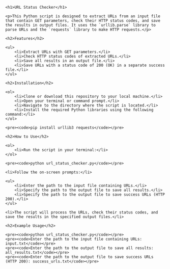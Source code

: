 

    <h1>URL Status Checker</h1>

    <p>This Python script is designed to extract URLs from an input file that contain GET parameters, check their HTTP status codes, and save the results in output files. It uses the `urllib.parse` library to parse URLs and the `requests` library to make HTTP requests.</p>

    <h2>Features</h2>

    <ul>
        <li>Extract URLs with GET parameters.</li>
        <li>Check HTTP status codes of extracted URLs.</li>
        <li>Save all results in an output file.</li>
        <li>Save URLs with a status code of 200 (OK) in a separate success file.</li>
    </ul>

    <h2>Installation</h2>

    <ol>
        <li>Clone or download this repository to your local machine.</li>
        <li>Open your terminal or command prompt.</li>
        <li>Navigate to the directory where the script is located.</li>
        <li>Install the required Python libraries using the following command:</li>
    </ol>

    <pre><code>pip install urllib3 requests</code></pre>

    <h2>How to Use</h2>

    <ol>
        <li>Run the script in your terminal:</li>
    </ol>

    <pre><code>python url_status_checker.py</code></pre>

    <li>Follow the on-screen prompts:</li>

    <ul>
        <li>Enter the path to the input file containing URLs.</li>
        <li>Specify the path to the output file to save all results.</li>
        <li>Specify the path to the output file to save success URLs (HTTP 200).</li>
    </ul>

    <li>The script will process the URLs, check their status codes, and save the results in the specified output files.</li>

    <h2>Example Usage</h2>

    <pre><code>python url_status_checker.py</code></pre>
    <pre><code>Enter the path to the input file containing URLs: input.txt</code></pre>
    <pre><code>Enter the path to the output file to save all results: all_results.txt</code></pre>
    <pre><code>Enter the path to the output file to save success URLs (HTTP 200): success_urls.txt</code></pre>


